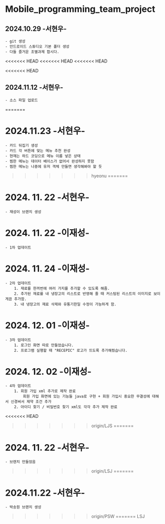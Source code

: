 # Mobile_programming_team_project

## 2024.10.29 -서현우-
    - git 생성
    - 안드로이드 스튜디오 기본 폴더 생성
    - 다들 즐거운 조별과제 합시다.
<<<<<<< HEAD
<<<<<<< HEAD
<<<<<<< HEAD

<<<<<<< HEAD
## 2024.11.12 -서현우-
    - 소스 파일 업로드
=======
# 2024.11.23 -서현우-
	- 카드 뒤집기 생성
	- 카드 각 버튼에 맞는 메뉴 추천 완성
	- 현재는 하드 코딩으로 메뉴 이름 넣은 상태
	- 찜한 메뉴는 데이터 베이스가 없어서 완성하지 못함
	- 찜한 메뉴는 나중에 유저 객체 만들면 생각해봐야 할 듯
>>>>>>> hyeonu
=======
# 2024. 11. 22 -서현우-
    - 재성이 브랜치 생성
# 2024. 11. 22 -이재성-
    - 1차 업데이트
# 2024. 11. 24 -이재성-
    - 2차 업데이트 
        1. 재료를 한꺼번에 여러 가지를 추가할 수 있도록 해줌.
        2. 추가된 재료를 내 냉장고의 리스트로 반영해 줄 때 커스텀된 리스트의 이미지로 보이게끔 추가함.
        3. 내 냉장고의 재료 삭제와 유통기한일 수정이 가능하게 함.
# 2024. 12. 01 -이재성-
    - 3차 업데이트 
        1. 로그인 화면 따로 만들었습니다.
        2. 프로그램 실행할 때 "RECEPIC" 로고가 뜨도록 추가해줬습니다.
# 2024. 12. 02 -이재성-
    - 4차 업데이트
        1. 회원 가입 xml 추가로 제작 완료
            회원 가입 화면에 있는 기능들 java로 구현 + 회원 가입시 중요한 무결성에 대해서 신경써서 제약 조건 추가
        2. 아이디 찾기 / 비밀번호 찾기 xml도 각각 추가 제작 완료
<<<<<<< HEAD
>>>>>>> origin/LJS
=======
# 2024. 11. 22 -서현우-
    - 브렌치 만들었음
>>>>>>> origin/LSJ
=======
# 2024.11.22 -서현우-
    - 박송원 브랜치 생성
>>>>>>> origin/PSW
=======
>>>>>>> LSJ
